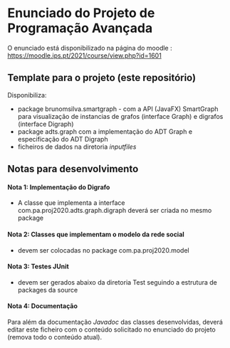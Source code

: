 # Enunciado do Projeto de Programação Avançada
O enunciado está disponibilizado na página do moodle : https://moodle.ips.pt/2021/course/view.php?id=1601

## Template para o projeto (este repositório)

Disponibiliza:

 - package brunomsilva.smartgraph - com a API (JavaFX) SmartGraph para visualização de instancias de grafos (interface Graph)  e digrafos (interface Digraph)  
 - package adts.graph com a implementação do ADT Graph e especificação do ADT Digraph 
 - ficheiros de dados na diretoria *inputfiles* 
 
## Notas para desenvolvimento

#### Nota 1: Implementação do Digrafo 
- A classe que implementa a interface com.pa.proj2020.adts.graph.digraph deverá ser criada no mesmo package 

#### Nota 2: Classes que implementam o modelo da rede social  
- devem ser colocadas no package com.pa.proj2020.model

#### Nota 3: Testes JUnit 
- devem ser gerados abaixo da diretoria Test seguindo a estrutura de packages da source

#### Nota 4: Documentação

Para além da documentação *Javadoc* das classes desenvolvidas, 
deverá editar este ficheiro com o conteúdo solicitado no 
enunciado do projeto (remova todo o conteúdo atual).
